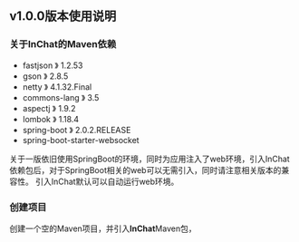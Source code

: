 ## v1.0.0版本使用说明

### 关于InChat的Maven依赖

* fastjson 》 1.2.53
* gson 》 2.8.5
* netty 》 4.1.32.Final
* commons-lang 》 3.5
* aspectj 》 1.9.2
* lombok 》 1.18.4
* spring-boot 》 2.0.2.RELEASE
* spring-boot-starter-websocket 

关于一版依旧使用SpringBoot的环境，同时为应用注入了web环境，引入InChat依赖包后，对于SpringBoot相关的web可以无需引入，同时请注意相关版本的兼容性。
引入InChat默认可以自动运行web环境。

### 创建项目

创建一个空的Maven项目，并引入**InChat**Maven包，

